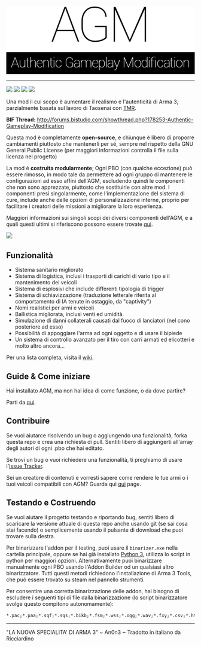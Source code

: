 <p align="center">
  <img src="https://raw.githubusercontent.com/KoffeinFlummi/AGM/master/.devfiles/Assets/Logo/agm_logo_black_transparent.png" />
</p>

---

[![](http://img.shields.io/badge/release-0.94.1-green.svg)](https://github.com/KoffeinFlummi/AGM/releases) [![](http://img.shields.io/badge/download-20_MB-blue.svg)](https://github.com/KoffeinFlummi/AGM/releases/download/v0.94.1/AGM_v0.94.1.rar) [![](http://img.shields.io/badge/license-GPLv2-red.svg)](https://github.com/KoffeinFlummi/AGM/blob/master/LICENSE) [![](http://img.shields.io/github/issues/KoffeinFlummi/AGM.svg)](https://github.com/KoffeinFlummi/AGM/issues)

Una mod il cui scopo è aumentare il realismo e l'autenticità di Arma 3, parzialmente basata sul lavoro di Taosenai con  [TMR](https://github.com/Taosenai/tmr).

**BIF Thread:** http://forums.bistudio.com/showthread.php?178253-Authentic-Gameplay-Modification

Questa mod è completamente **open-source**, e chiunque è libero di proporre cambiamenti piuttosto che mantenerli per sé, sempre nel rispetto della GNU General Public License (per maggiori informazioni controlla il file sulla licenza nel progetto)

La mod è **costruita modularmente**; Ogni PBO (con qualche eccezione) può essere rimosso, in modo tale da permettere ad ogni gruppo di mantenere le configurazioni ad esso affini dell'AGM, escludendo quindi le componenti che non sono apprezzate, piuttosto che sostituirle con altre mod. 
I componenti presi singolarmente, come l'implementazione del sistema di cure, include anche delle opzioni di personalizzazione interne, proprio per facilitare i creatori delle missioni a migliorare la loro esperienza.

Maggiori informazioni sui singoli scopi dei diversi componenti dell'AGM, e a quali questi ultimi si riferiscono possono essere trovate [qui](https://github.com/KoffeinFlummi/AGM/wiki#features).

[![](https://www.paypalobjects.com/en_US/i/btn/btn_donateCC_LG.gif)](https://www.paypal.com/cgi-bin/webscr?cmd=_s-xclick&hosted_button_id=HPAXPTVCNLDZS)

## Funzionalità

*   Sistema sanitario migliorato
*   Sistema di logistica, inclusi i trasporti di carichi di vario tipo e il mantenimento dei veicoli
*   Sistema di esplosivi che include differenti tipologia di trigger
*   Sistema di schiavizzazione (traduzione letterale riferita al comportamento di IA tenute in ostaggio, da "captivity")
*   Nomi realistici per armi e veicoli
*   Ballistica migliorata, inclusi venti ed umidità.
*   Simulazione di danni collaterali causati dal fuoco di lanciatori (nel cono posteriore ad esso)
*   Possibilità di appoggiare l'arma ad ogni oggetto e di usare il bipiede
*   Un sistema di controllo avanzato per il tiro con carri armati ed elicotteri
e molto altro ancora...

Per una lista completa, visita il [wiki](https://github.com/KoffeinFlummi/AGM/wiki).

## Guide & Come iniziare

Hai installato AGM, ma non hai idea di come funzione, o da dove partire?

Parti da [qui](https://github.com/KoffeinFlummi/AGM/wiki/Getting-Started).

## Contribuire

Se vuoi aiutarce risolvendo un bug o aggiungendo una funzionalità, forka questa repo e crea una richiesta di pull. Sentiti libero di aggiungerti all'array degli autori di ogni .pbo che hai editato.

Se trovi un bug o vuoi richiedere una funzionalità, ti preghiamo di usare l'[Issue Tracker](https://github.com/KoffeinFlummi/AGM/issues).

Sei un creatore di contenuti e vorresti sapere come rendere le tue armi o i tuoi veicoli compatibili con AGM? Guarda qui [qui](https://github.com/KoffeinFlummi/AGM/wiki/For-Addon-Makers) page.

## Testando e Costruendo

Se vuoi aiutare il progetto testando e riportando bug, sentiti libero di scaricare la versione attuale di questa repo anche usando git (se sai cosa stai facendo) o semplicemente usando il pulsante di download che puoi trovare sulla destra.

Per binarizzare l'addon per il testing, puoi usare il `binarizer.exe` nella cartella principale, oppure se hai già installato [Python 3](https://www.python.org/), utilizza lo script in python per maggiori opzioni. Alternativamente puoi binarizzare manualmente ogni PBO usando l'Addon Builder od un qualsiasi altro binarizzatore. Tutti questi metodi richiedono l'installazione di Arma 3 Tools, che può essere trovato su steam nel pannello strumenti. 

Per consentire una corretta binarizzazione delle addon, hai bisogno di escludere i seguenti tipi di file dalla binarizzazione (lo script binarizzatore svolge questo compitono autonomamente):
```
*.pac;*.paa;*.sqf;*.sqs;*.bikb;*.fsm;*.wss;*.ogg;*.wav;*.fxy;*.csv;*.html;*.lip;*.txt;*.wrp;*.bisurf;*.xml;*.hqf
```

---

"LA NUOVA SPECIALITA' DI ARMA 3"
~ An0n3
~ Tradotto in italiano da Ricciardino
